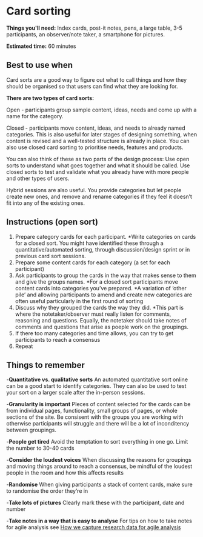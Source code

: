 # Card sorting

**Things you'll need:** Index cards, post-it notes, pens, a large table, 3-5 participants, an observer/note taker, a smartphone for pictures. 

**Estimated time:** 60 minutes

## Best to use when
Card sorts are a good way to figure out what to call things and how they should be organised so that users can find what they are looking for. 

**There are two types of card sorts:**

Open - participants group sample content, ideas, needs and come up with a name for the category. 

Closed - participants move content, ideas, and needs to already named categories. This is also useful for later stages of  designing something, when content is revised and a well-tested structure is already in place. You can also use closed card sorting to prioritise needs, features and products.

You can also think of these as two parts of the design process:
Use open sorts to understand what goes together and what it should be called. 
Use closed sorts to test and validate what you already have with more people and other types of users. 

Hybrid sessions are also useful. You provide categories but let people create new ones, and remove and rename categories if they feel it doesn’t fit into any of the existing ones.

## Instructions (open sort)

1. Prepare category cards for each participant. *Write categories on cards for a closed sort. You might have identified these through a quantitative/automated sorting, through discussion/design sprint or in previous card sort sessions.
2. Prepare some content cards for each category (a set for each participant)
3. Ask participants to group the cards in the way that makes sense to them and give the groups names. *For a closed sort participants move content cards into categories you’ve prepared. *A variation of ‘other pile’ and allowing participants to amend and create new categories are often useful particularly in the first round of sorting
4. Discuss why they grouped the cards the way they did. *This part is where the notetaker/observer must really listen for comments, reasoning and questions. Equally, the notetaker should take notes of comments and questions that arise as poeple work on the groupings.
5. If there too many categories and time allows, you can try to get participants to reach a consensus
6. Repeat

## Things to remember

-**Quantitative vs. qualitative sorts**
An automated quantitative sort online can be a good start to identify categories. They can also be used to test your sort on a larger scale after the in-person sessions.

-**Granularity is important**
PIeces of content selected for the cards can be from individual pages, functionality, small groups of pages, or whole sections of the site. Be consisent with the groups you are working with otherwise participants will struggle and there will be a lot of inconditency between groupings.

-**People get tired**
Avoid the temptation to sort everything in one go. Limit the number to 30-40 cards

-**Consider the loudest voices** 
When discussing the reasons for groupings and moving things around to reach a consensus, be mindful of the loudest people in the room and how this affects results

-**Randomise**
When giving participants a stack of content cards, make sure to randomise the order they’re in

-**Take lots of pictures**
Clearly mark these with the participant, date and number

-**Take notes in a way that is easy to analyse**
For tips on how to take notes for agile analysis see [How we capture research data for agile analysis](https://www.dxw.com/2016/12/how-we-capture-research-data-for-agile-analysis)
